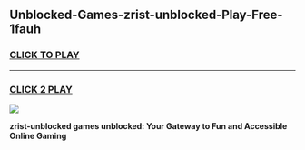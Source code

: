 
## Unblocked-Games-zrist-unblocked-Play-Free-1fauh
<h3>
<a href="https://premium76.site?title=zrist-unblocked&ref=10A">CLICK TO PLAY</a></h3>
<hr>

<h3>
<a href="https://premium76.site?title=zrist-unblocked&ref=10A">CLICK 2 PLAY</a>
  
</h3>

<a href="https://premium76.site?title=zrist-unblocked&ref=10A"><img src="https://clearcache.store/games.png"></a>


**zrist-unblocked games unblocked: Your Gateway to Fun and Accessible Online Gaming**
